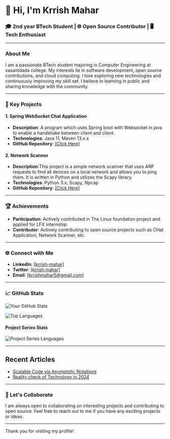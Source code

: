 # 👋 Hi, I'm Krrish Mahar

### 🎓 2nd year BTech Student | 🌐 Open Source Contributor | 🖥️ Tech Enthusiast

---

### About Me

I am a passionate BTech student majoring in Computer Engineering at vasantdada college. My interests lie in software development, open source contributions, and cloud computing. I love exploring new technologies and continuously improving my skill set. I believe in learning in public and sharing knowledge with the community.

---

### 🌟 Key Projects

#### 1. Spring WebSocket Chat Application
- **Description**: A program which uses Spring boot with Websocket in java to enable a handshake between client and client. 
- **Technologies**: Java 11, Maven 13.x.x
- **GitHub Repository**: [[Click Here]](https://github.com/krrishmahar/project-series/tree/main/Week1_Java/ChatApplication)

#### 2. Network Scanner
- **Description**:This project is a simple network scanner that uses ARP requests to find all devices on a local network and allows you to ping them. It is written in Python and utilizes the Scapy library.
- **Technologies**: Python 3.x, Scapy, Npcap 
- **GitHub Repository**: [[Click Here]](https://github.com/krrishmahar/project-series/tree/main/Week2_Networking/NetworkScanner)
---

### 🏆 Achievements
- **Participation**: Actively contributed in The Linux foundation project and applied for LFX internship
- **Contributor**: Actively contributing to open source projects such as CHat Application, Network Scanner, etc.

---

### 🌐 Connect with Me

- **LinkedIn**: [[krrish-mahar]](https://www.linkedin.com/in/krrish-mahar/)
- **Twitter**: [[krrish mahar]](https://x.com/Krrish313563)
- **Email**: [krrishmahar5@gmail.com]

---

### 📈 GitHub Stats

![Your GitHub Stats](https://github-readme-stats.vercel.app/api?username=krrishmahar&show_icons=true&theme=radical)

![Top Languages](https://github-readme-stats.vercel.app/api/top-langs/?username=krrishmahar&layout=compact&theme=radical)

#### Project Series Stats
![Project Series Languages](https://github-readme-stats.vercel.app/api/top-langs/?username=krrishmahar&repo=project-series&layout=compact&theme=radical)

---


<!-- ARTICLES -->

## Recent Articles

- [Scalable Code via Asymptotic Notations](https://medium.com/@krrishmahar5/scalable-code-via-asymptotic-notations-606050d27c57?source=rss-25fc8dea016b------2)
- [Reality check of Technology in 2024](https://medium.com/@krrishmahar5/reality-check-of-technology-in-2024-f3df714dc564?source=rss-25fc8dea016b------2)
<!-- /ARTICLES -->

---
<!-- TWEETS -->

<!-- /TWEETS -->


### 🤝 Let's Collaborate

I am always open to collaborating on interesting projects and contributing to open source. Feel free to reach out to me if you have any exciting projects or ideas.

---

Thank you for visiting my profile!